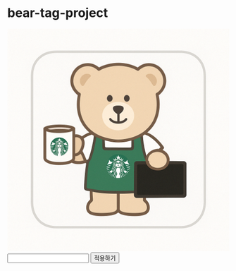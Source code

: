 # bear-tag-project

<!DOCTYPE html>
<html lang="ko">
  <head>
    <meta charset="UTF-8">
    <title> STARBUCKS NAMETAG </title>
    <link rel="stylesheet" href="style.css">
    <link href="https://fonts.googleapis.com/css2?family=Caveat&display=swap" rel="stylesheet">
    </head>
  
  <body>
    <div class="container">
      <img src="https://raw.githubusercontent.com/chloeog/bear-tag-project/main/bear.png.png" alt="베어리스타" class="bear-img">
      <div class="name-tag" id="nametag" </div>
      <input type="text" id="nicknameInput"> 
      <button onclick="updateNameTag()">적용하기</button>
    </div>
    <script src="script.js></script>
                 </body>
                 </html>
                 
              
